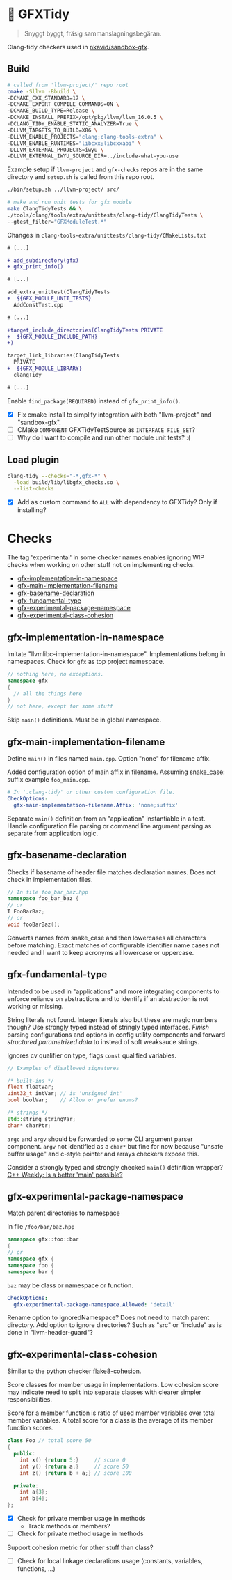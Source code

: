 # :do_not_litter: GFXTidy

> Snyggt byggt, fräsig sammanslagningsbegäran.

Clang-tidy checkers used in [nkavid/sandbox-gfx](https://github.com/nkavid/sandbox-gfx).

## Build

```sh
# called from 'llvm-project/' repo root
cmake -Sllvm -Bbuild \
-DCMAKE_CXX_STANDARD=17 \
-DCMAKE_EXPORT_COMPILE_COMMANDS=ON \
-DCMAKE_BUILD_TYPE=Release \
-DCMAKE_INSTALL_PREFIX=/opt/pkg/llvm/llvm_16.0.5 \
-DCLANG_TIDY_ENABLE_STATIC_ANALYZER=True \
-DLLVM_TARGETS_TO_BUILD=X86 \
-DLLVM_ENABLE_PROJECTS="clang;clang-tools-extra" \
-DLLVM_ENABLE_RUNTIMES="libcxx;libcxxabi" \
-DLLVM_EXTERNAL_PROJECTS=iwyu \
-DLLVM_EXTERNAL_IWYU_SOURCE_DIR=../include-what-you-use
```

Example setup if `llvm-project` and `gfx-checks` repos are in the
same directory and `setup.sh` is called from this repo root.

```sh
./bin/setup.sh ../llvm-project/ src/
```

```sh
# make and run unit tests for gfx module
make ClangTidyTests && \
./tools/clang/tools/extra/unittests/clang-tidy/ClangTidyTests \
--gtest_filter="GFXModuleTest.*"
```

Changes in `clang-tools-extra/unittests/clang-tidy/CMakeLists.txt`
```diff
# [...]

+ add_subdirectory(gfx)
+ gfx_print_info()

# [...]

add_extra_unittest(ClangTidyTests
+  ${GFX_MODULE_UNIT_TESTS}
  AddConstTest.cpp

# [...]

+target_include_directories(ClangTidyTests PRIVATE
+  ${GFX_MODULE_INCLUDE_PATH}
+)

target_link_libraries(ClangTidyTests
  PRIVATE
+  ${GFX_MODULE_LIBRARY}
  clangTidy

# [...]
```

Enable `find_package(REQUIRED)` instead of `gfx_print_info()`.
- [x] Fix cmake install to simplify integration with both "llvm-project" and "sandbox-gfx".
- [ ] CMake `COMPONENT` GFXTidyTestSource as `INTERFACE FILE_SET`?
- [ ] Why do I want to compile and run other module unit tests? :(

## Load plugin

```bash
clang-tidy --checks="-*,gfx-*" \
  -load build/lib/libgfx_checks.so \
  --list-checks
```

- [x] Add as custom command to `ALL` with dependency to GFXTidy? Only if installing?

# Checks

The tag 'experimental' in some checker names enables ignoring WIP checks when working on other stuff not on implementing checks.

- [gfx-implementation-in-namespace](#gfx-implementation-in-namespace)
- [gfx-main-implementation-filename](#gfx-main-implementation-filename)
- [gfx-basename-declaration](#gfx-basename-declaration)
- [gfx-fundamental-type](#gfx-fundamental-type)
- [gfx-experimental-package-namespace](#gfx-experimental-package-namespace)
- [gfx-experimental-class-cohesion](#gfx-experimental-class-cohesion)


## gfx-implementation-in-namespace

Imitate "llvmlibc-implementation-in-namespace". Implementations belong in namespaces. Check for `gfx` as top project namespace.

```cpp
// nothing here, no exceptions.
namespace gfx
{
  // all the things here
}
// not here, except for some stuff
```

Skip `main()` definitions. Must be in global namespace.


## gfx-main-implementation-filename

Define `main()` in files named `main.cpp`. Option "none" for filename affix.

Added configuration option of main affix in filename. Assuming snake\_case: suffix example `foo_main.cpp`.

```yaml
# In '.clang-tidy' or other custom configuration file.
CheckOptions:
  gfx-main-implementation-filename.Affix: 'none;suffix'
```

Separate `main()` definition from an "application" instantiable in a test. Handle configuration file parsing or command line argument parsing as separate from application logic.


## gfx-basename-declaration

Checks if basename of header file matches declaration names. Does not check in implementation files.

```cpp
// In file foo_bar_baz.hpp
namespace foo_bar_baz {
// or
T FooBarBaz;
// or
void fooBarBaz();
```

Converts names from snake_case and then lowercases all characters before matching. Exact matches of configurable identifier name cases not needed and I want to keep acronyms all lowercase or uppercase.


## gfx-fundamental-type

Intended to be used in "applications" and more integrating components to enforce reliance on abstractions and to identify if an abstraction is not working or missing.

String literals not found. Integer literals also but these are magic numbers though? Use strongly typed instead of stringly typed interfaces. *Finish* parsing configurations and options in config utility components and forward *structured parametrized data* to instead of soft weaksauce strings.

Ignores cv qualifier on type, flags `const` qualified variables.

```cpp
// Examples of disallowed signatures

/* built-ins */
float floatVar;
uint32_t intVar; // is 'unsigned int'
bool boolVar;    // Allow or prefer enums?

/* strings */
std::string stringVar;
char* charPtr;
```

`argc` and `argv` should be forwarded to some CLI argument parser component. `argv` not identified as a `char*` but fine for now because "unsafe buffer usage" and c-style pointer and arrays checkers expose this.

Consider a strongly typed and strongly checked `main()` definition wrapper? [C++ Weekly: Is a better 'main' possible?](https://www.youtube.com/watch?v=zCzD9uSDI8c)


## gfx-experimental-package-namespace

Match parent directories to namespace

In file `/foo/bar/baz.hpp`

```cpp
namespace gfx::foo::bar
{
// or
namespace gfx {
namespace foo {
namespace bar {
```

`baz` may be class or namespace or function.

```yaml
CheckOptions:
  gfx-experimental-package-namespace.Allowed: 'detail'
```

Rename option to IgnoredNamespace? Does not need to match parent directory. Add option to ignore directories? Such as "src" or "include" as is done in "llvm-header-guard"?

## gfx-experimental-class-cohesion

Similar to the python checker [flake8-cohesion](https://github.com/mschwager/cohesion).

Score classes for member usage in implementations. Low cohesion score may indicate need to split into separate classes with clearer simpler responsibilities.

Score for a member function is ratio of used member variables over total member variables. A total score for a class is the average of its member function scores.

```cpp
class Foo // total score 50
{
  public:
    int x() {return 5;}     // score 0
    int y() {return a;}     // score 50
    int z() {return b + a;} // score 100

  private:
    int a{3};
    int b{4};
};
```

- [x] Check for private member usage in methods
   - Track methods or members?
- [ ] Check for private method usage in methods

Support cohesion metric for other stuff than class?

- [ ] Check for local linkage declarations usage (constants, variables, functions, ...)



